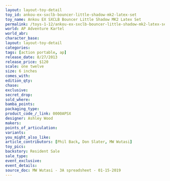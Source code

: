 ```yaml
---
layout: layout-toy-detail 
toy_id: ankou-ex-sxclb-bouncer-little-shadow-mk2-latex-set
toy_name: Ankou EX SXCLB Bouncer Little Shadow MK2 Latex Set
permalink: /toys-1-12/ankou-ex-sxclb-bouncer-little-shadow-mk2-latex-set.html
world: AP Adventure Kartel
world_abr: 
character_base: 
layout: layout-toy-detail
categories: 
tags: [action portable, ap] 
release_date: 8/27/2013
release_price: $120 
scale: one twelve
size: 6 inches
comes_with: 
edition_qty: 
chase: 
exclusive: 
secret_drop: 
sold_where: 
bamba_points: 
packaging_type: 
product_code_/_link: 0000APSX
designer: Ashley Wood
makers: 
points_of_articulation: 
variants: 
you_might_also_like: 
article_contributors: [Phil Back, Don Slater, MW Wutasi]
toy_pics: 
backstory: Resident Sale
sale_type: 
event_exclusive: 
event_details: 
source_doc: MW Wutasi - 3A spreadsheet - 01-15-2019
---
```


